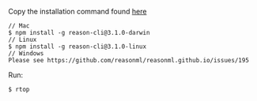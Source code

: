Copy the installation command found [here](https://reasonml.github.io/docs/en/global-installation.html)

```
// Mac
$ npm install -g reason-cli@3.1.0-darwin
// Linux
$ npm install -g reason-cli@3.1.0-linux
// Windows
Please see https://github.com/reasonml/reasonml.github.io/issues/195
```
Run:

```
$ rtop
```